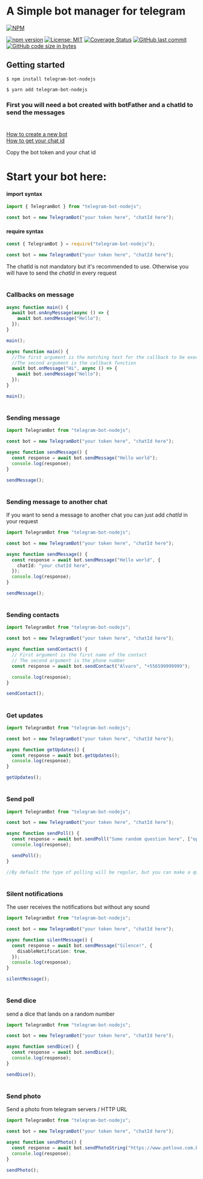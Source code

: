 # A Simple bot manager for telegram

[![NPM](https://nodei.co/npm/telegram-bot-nodejs.png?downloads=true&downloadRank=true&stars=true)](https://www.npmjs.com/package/telegram-bot-nodejs)

[![npm version](https://badge.fury.io/js/telegram-bot-nodejs.svg)](https://badge.fury.io/js/telegram-bot-nodejs)
[![License: MIT](https://img.shields.io/badge/License-MIT-yellow.svg)](https://opensource.org/licenses/MIT)
[![Coverage Status](https://coveralls.io/repos/github/alvaroBegnini/bot-manager-telegram/badge.svg?branch=main)](https://coveralls.io/github/alvaroBegnini/bot-manager-telegram?branch=main)
[![GitHub last commit](https://img.shields.io/github/last-commit/alvaroBegnini/bot-manager-telegram)](https://github.com/alvaroBegnini/bot-manager-telegram)
[![GitHub code size in bytes](https://img.shields.io/github/languages/code-size/alvaroBegnini/bot-manager-telegram)](https://github.com/alvaroBegnini/bot-manager-telegram)

## **Getting started**

```
$ npm install telegram-bot-nodejs
```

```
$ yarn add telegram-bot-nodejs
```

### First you will need a bot created with botFather and a chatId to send the messages

#

[How to create a new bot](https://core.telegram.org/bots#6-botfather)\
[How to get your chat id](https://stackoverflow.com/questions/32423837/telegram-bot-how-to-get-a-group-chat-id)

Copy the bot token and your chat id

#

# Start your bot here:

#### import syntax

```typescript
import { TelegramBot } from "telegram-bot-nodejs";

const bot = new TelegramBot("your token here", "chatId here");
```

#### require syntax

```typescript
const { TelegramBot } = require("telegram-bot-nodejs");

const bot = new TelegramBot("your token here", "chatId here");
```

The chatId is not mandatory but it's recommended to use.
Otherwise you will have to send the _chatId_ in every request

#

### **Callbacks on message**

```typescript
async function main() {
  await bot.onAnyMessage(async () => {
    await bot.sendMessage("Hello");
  });
}

main();
```

```typescript
async function main() {
  //The first argument is the matching text for the callback to be executed
  //The second argument is the callback function
  await bot.onMessage("Hi", async () => {
    await bot.sendMessage("Hello");
  });
}

main();
```

#

### **Sending message**

```typescript
import TelegramBot from "telegram-bot-nodejs";

const bot = new TelegramBot("your token here", "chatId here");

async function sendMessage() {
  const response = await bot.sendMessage("Hello world");
  console.log(response);
}

sendMessage();
```

#

### **Sending message to another chat**

If you want to send a message to another chat you can just add _chatId_ in your request

```typescript
import TelegramBot from "telegram-bot-nodejs";

const bot = new TelegramBot("your token here", "chatId here");

async function sendMessage() {
  const response = await bot.sendMessage("Hello world", {
    chatId: "your chatId here",
  });
  console.log(response);
}

sendMessage();
```

#

### **Sending contacts**

```typescript
import TelegramBot from "telegram-bot-nodejs";

const bot = new TelegramBot("your token here", "chatId here");

async function sendContact() {
  // First argument is the first name of the contact
  // The second argument is the phone number
  const response = await bot.sendContact("Alvaro", "+556599999999");

  console.log(response);
}

sendContact();
```

#

### **Get updates**

```typescript
import TelegramBot from "telegram-bot-nodejs";

const bot = new TelegramBot("your token here", "chatId here");

async function getUpdates() {
  const response = await bot.getUpdates();
  console.log(response);
}

getUpdates();
```

#

### **Send poll**

```typescript
import TelegramBot from "telegram-bot-nodejs";

const bot = new TelegramBot("your token here", "chatId here");

async function sendPoll() {
  const response = await bot.sendPoll("Some random question here", ["option1", "option2", "option3"]);
  console.log(response);

  sendPoll();
}

//By default the type of polling will be regular, but you can make a quiz with {type: "quiz"}
```

#

### **Silent notifications**

The user receives the notifications but without any sound

```typescript
import TelegramBot from "telegram-bot-nodejs";

const bot = new TelegramBot("your token here", "chatId here");

async function silentMessage() {
  const response = await bot.sendMessage("Silence!", {
    disableNotification: true,
  });
  console.log(response);
}

silentMessage();
```

#

### **Send dice**

send a dice that lands on a random number

```typescript
import TelegramBot from "telegram-bot-nodejs";

const bot = new TelegramBot("your token here", "chatId here");

async function sendDice() {
  const response = await bot.sendDice();
  console.log(response);
}

sendDice();
```

#

### **Send photo**

Send a photo from telegram servers / HTTP URL

```typescript
import TelegramBot from "telegram-bot-nodejs";

const bot = new TelegramBot("your token here", "chatId here");

async function sendPhoto() {
  const response = await bot.sendPhotoString("https://www.petlove.com.br/static/pets/dog/110696/hd_1529353218-photo-1529353182455.jpg");
  console.log(response);
}

sendPhoto();
```
